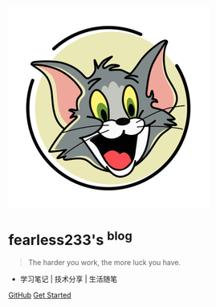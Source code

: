 <!-- _coverpage.md -->

![logo](_media/汤姆猫-01.svg)

# fearless233's <sup>blog</sup>

> The harder you work, the more luck you have.

- 学习笔记 | 技术分享 | 生活随笔

[GitHub](http://blog.fearless233.fun/)
[Get Started](README.md)
